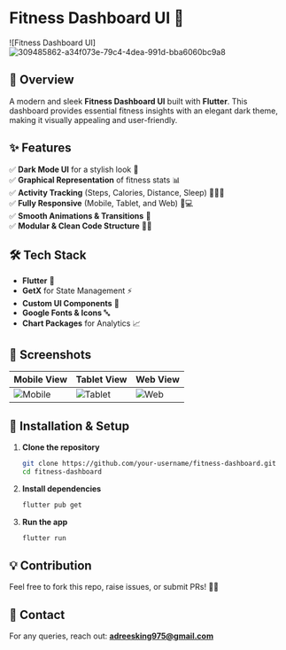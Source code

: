 # Fitness Dashboard UI 🚀

![Fitness Dashboard UI]
![309485862-a34f073e-79c4-4dea-991d-bba6060bc9a8](https://github.com/user-attachments/assets/6a1e7ecf-b139-4d6a-9c27-e92864f17bf9)


## 📌 Overview
A modern and sleek **Fitness Dashboard UI** built with **Flutter**. This dashboard provides essential fitness insights with an elegant dark theme, making it visually appealing and user-friendly.

## ✨ Features
✅ **Dark Mode UI** for a stylish look 🎨  
✅ **Graphical Representation** of fitness stats 📊  
✅ **Activity Tracking** (Steps, Calories, Distance, Sleep) 🏃‍♂️💤  
✅ **Fully Responsive** (Mobile, Tablet, and Web) 📱💻  
✅ **Smooth Animations & Transitions** 🚀  
✅ **Modular & Clean Code Structure** 🧑‍💻  

## 🛠️ Tech Stack
- **Flutter** 🦋
- **GetX** for State Management ⚡
- **Custom UI Components** 🎨
- **Google Fonts & Icons** 🔤
- **Chart Packages** for Analytics 📈

## 📸 Screenshots
| Mobile View | Tablet View | Web View |
|-------------|------------|----------|
| ![Mobile](./assets/mobile_view.jpg) | ![Tablet](./assets/tablet_view.jpg) | ![Web](./assets/web_view.jpg) |

## 🚀 Installation & Setup
1. **Clone the repository**
   ```sh
   git clone https://github.com/your-username/fitness-dashboard.git
   cd fitness-dashboard
   ```
2. **Install dependencies**
   ```sh
   flutter pub get
   ```
3. **Run the app**
   ```sh
   flutter run
   ```

## 💡 Contribution
Feel free to fork this repo, raise issues, or submit PRs! 🚀🔥

## 📩 Contact
For any queries, reach out: **adreesking975@gmail.com**

